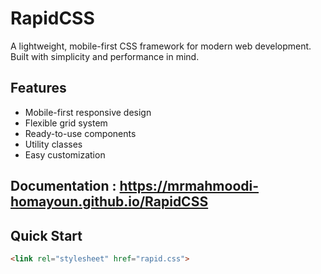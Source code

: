 # RapidCSS

A lightweight, mobile-first CSS framework for modern web development. Built with simplicity and performance in mind.

## Features
- Mobile-first responsive design
- Flexible grid system
- Ready-to-use components
- Utility classes
- Easy customization

## Documentation : https://mrmahmoodi-homayoun.github.io/RapidCSS

## Quick Start
```html
<link rel="stylesheet" href="rapid.css">


 

